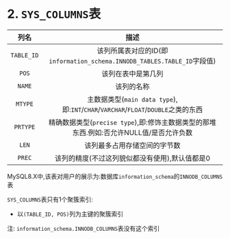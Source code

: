 # 2. `SYS_COLUMNS`表

|     列名     |                                   描述                                   |
|:----------:|:----------------------------------------------------------------------:|
| `TABLE_ID` |      该列所属表对应的ID(即`information_schema.INNODB_TABLES.TABLE_ID`字段值)       |
|   `POS`    |                               该列在表中是第几列                                |
|   `NAME`   |                                 该列的名称                                  |
|  `MTYPE`   | 主数据类型(`main data type`),即:`INT`/`CHAR`/`VARCHAR`/`FLOAT`/`DOUBLE`之类的东西 |
|  `PRTYPE`  |        精确数据类型(`precise type`),即:修饰主数据类型的那堆东西.例如:否允许NULL值/是否允许负数        |
|   `LEN`    |                             该列最多占用存储空间的字节数                             |
|   `PREC`   |                       该列的精度(不过这列貌似都没有使用),默认值都是0                        |

MySQL8.X中,该表对用户的展示为:数据库`information_schema`的`INNODB_COLUMNS`表

`SYS_COLUMNS`表只有1个聚簇索引:

- 以`(TABLE_ID, POS)`列为主键的聚簇索引

注: `information_schema.INNODB_COLUMNS`表没有这个索引
